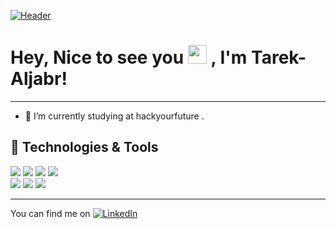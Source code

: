 [![Header](https://i.ibb.co/1Qpx922/logo2.png "Header")](https://github.com/Tarek666666)








# Hey, Nice to see you <img src="https://raw.githubusercontent.com/MartinHeinz/MartinHeinz/master/wave.gif" width="30px"> , I'm Tarek-Aljabr! 

<hr>

- 🔭 I’m currently studying at hackyourfuture .


## 🔧 Technologies & Tools


![](https://img.shields.io/badge/Code-JavaScript-informational?style=flat&logo=javascript&logoColor=white&color=2bbc8a)
![](https://img.shields.io/badge/Code-Html-informational?style=flat&logo=html&logoColor=white&color=2bbc8a)
![](https://img.shields.io/badge/Code-Css-informational?style=flat&logo=css&logoColor=white&color=2bbc8a)
![](https://img.shields.io/badge/Code-NodeJs-informational?style=flat&logo=nodejs&logoColor=white&color=2bbc8a)
<br/>
![](https://img.shields.io/badge/Code-Reactjs-informational?style=flat&logo=reactjs&logoColor=white&color=2bbc8a)
![](https://img.shields.io/badge/Code-OOP-informational?style=flat&logo=reactjs&logoColor=white&color=2bbc8a)
![](https://img.shields.io/badge/Data-MySQL-informational?style=flat&logo=reactjs&logoColor=white&color=2bbc8a) <br/>


<hr>

<!-- Actual text -->

You can find me on    [![LinkedIn][1.2]][1]

<!-- Icons -->

[1.2]: https://raw.githubusercontent.com/MartinHeinz/MartinHeinz/master/linkedin-3-16.png (LinkedIn icon without padding)


<!-- Links to your social media accounts -->

[1]: https://www.linkedin.com/in/tarek-aljabr-61544599/




<!--
**Tarek666666/Tarek666666** is a ✨ _special_ ✨ repository because its `README.md` (this file) appears on your GitHub profile.

Here are some ideas to get you started:

- 🔭 I’m currently working on ...
- 🌱 I’m currently learning ...
- 👯 I’m looking to collaborate on ...
- 🤔 I’m looking for help with ...
- 💬 Ask me about ...
- 📫 How to reach me: ...
- 😄 Pronouns: ...
- ⚡ Fun fact: ...
-->
